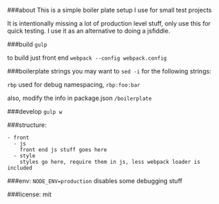###about
This is a simple boiler plate setup I use for small test projects

It is intentionally missing a lot of production level stuff, only use this for quick testing. I use it as an alternative to doing a jsfiddle.

###build
`gulp`

to build just front end `webpack --config webpack.config`

###boilerplate strings
you may want to `sed -i` for the following strings:

`rbp` used for debug namespacing, `rbp:foo:bar`

also, modify the info in package.json `/boilerplate`

###develop
`gulp w`

###structure:
```
- front
  - js
    front end js stuff goes here
  - style
    styles go here, require them in js, less webpack loader is included
```

###env:
`NODE_ENV=production` disables some debugging stuff

###license:
mit

